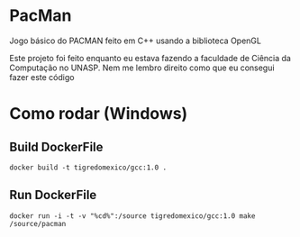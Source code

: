 # PacMan

Jogo básico do PACMAN feito em C++ usando a biblioteca OpenGL

Este projeto foi feito enquanto eu estava fazendo a faculdade de Ciência da Computação no UNASP. Nem me lembro direito como que eu consegui fazer este código

# Como rodar (Windows)

## Build DockerFile

```
docker build -t tigredomexico/gcc:1.0 .
```

## Run DockerFile

```
docker run -i -t -v "%cd%":/source tigredomexico/gcc:1.0 make /source/pacman
```